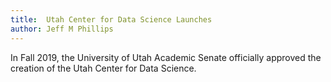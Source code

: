 ```yaml
---
title:  Utah Center for Data Science Launches
author: Jeff M Phillips
---
```


In Fall 2019, the University of Utah Academic Senate officially approved the creation of the Utah Center for Data Science.  
